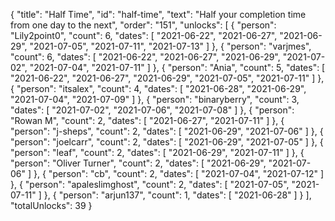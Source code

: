 {
  "title": "Half Time",
  "id": "half-time",
  "text": "Half your completion time from one day to the next",
  "order": "151",
  "unlocks": [
    {
      "person": "Lily2point0",
      "count": 6,
      "dates": [
        "2021-06-22",
        "2021-06-27",
        "2021-06-29",
        "2021-07-05",
        "2021-07-11",
        "2021-07-13"
      ]
    },
    {
      "person": "varjmes",
      "count": 6,
      "dates": [
        "2021-06-22",
        "2021-06-27",
        "2021-06-29",
        "2021-07-02",
        "2021-07-04",
        "2021-07-11"
      ]
    },
    {
      "person": "Ania",
      "count": 5,
      "dates": [
        "2021-06-22",
        "2021-06-27",
        "2021-06-29",
        "2021-07-05",
        "2021-07-11"
      ]
    },
    {
      "person": "itsalex",
      "count": 4,
      "dates": [
        "2021-06-28",
        "2021-06-29",
        "2021-07-04",
        "2021-07-09"
      ]
    },
    {
      "person": "binaryberry",
      "count": 3,
      "dates": [
        "2021-07-02",
        "2021-07-06",
        "2021-07-08"
      ]
    },
    {
      "person": "Rowan M",
      "count": 2,
      "dates": [
        "2021-06-27",
        "2021-07-11"
      ]
    },
    {
      "person": "j-sheps",
      "count": 2,
      "dates": [
        "2021-06-29",
        "2021-07-06"
      ]
    },
    {
      "person": "joelcarr",
      "count": 2,
      "dates": [
        "2021-06-29",
        "2021-07-05"
      ]
    },
    {
      "person": "leaf",
      "count": 2,
      "dates": [
        "2021-06-29",
        "2021-07-11"
      ]
    },
    {
      "person": "Oliver Turner",
      "count": 2,
      "dates": [
        "2021-06-29",
        "2021-07-06"
      ]
    },
    {
      "person": "cb",
      "count": 2,
      "dates": [
        "2021-07-04",
        "2021-07-12"
      ]
    },
    {
      "person": "apaleslimghost",
      "count": 2,
      "dates": [
        "2021-07-05",
        "2021-07-11"
      ]
    },
    {
      "person": "arjun137",
      "count": 1,
      "dates": [
        "2021-06-28"
      ]
    }
  ],
  "totalUnlocks": 39
}